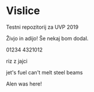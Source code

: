 # Vislice
Testni repozitorij za UVP 2019

Živjo in adijo!
Še nekaj bom dodal.

  01234
4321012


riz z jajci

jet's fuel can't melt steel beams

Alen was here!

